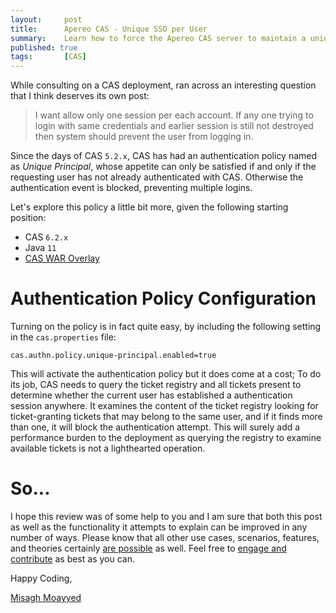 ```yaml
---
layout:     post
title:      Apereo CAS - Unique SSO per User
summary:    Learn how to force the Apereo CAS server to maintain a unique SSO session per user account, disallowing multiple logins for the same user in parallel.
published: true
tags:       [CAS]
---
```


While consulting on a CAS deployment, ran across an interesting question that I think deserves its own post:

> I want allow only one session per each account. If any one trying to login with same credentials and earlier session is still not destroyed then system should prevent the user from logging in.

Since the days of CAS `5.2.x`, CAS has had an authentication policy named as *Unique Principal*, whose appetite can only be satisfied if and only if the requesting user has not already authenticated with CAS. Otherwise the authentication event is blocked, preventing multiple logins.

Let's explore this policy a little bit more, given the following starting position:

- CAS `6.2.x`
- Java `11`
- [CAS WAR Overlay](https://github.com/apereo/cas-overlay-template)

# Authentication Policy Configuration

Turning on the policy is in fact quite easy, by including the following setting in the `cas.properties` file:

```properties
cas.authn.policy.unique-principal.enabled=true
```

This will activate the authentication policy but it does come at a cost; To do its job, CAS needs to query the ticket registry and all tickets present to determine whether the current user has established a authentication session anywhere. It examines the content of the ticket registry looking for ticket-granting tickets that may belong to the same user, and if it finds more than one, it will block the authentication attempt. This will surely add a performance burden to the deployment as querying the registry to examine available tickets is not a lighthearted operation. 

# So...

I hope this review was of some help to you and I am sure that both this post as well as the functionality it attempts to explain can be improved in any number of ways. Please know that all other use cases, scenarios, features, and theories certainly [are possible](https://apereo.github.io/2017/02/18/onthe-theoryof-possibility/) as well. Feel free to [engage and contribute](https://apereo.github.io/cas/developer/Contributor-Guidelines.html) as best as you can.

Happy Coding,

[Misagh Moayyed](https://twitter.com/misagh84)